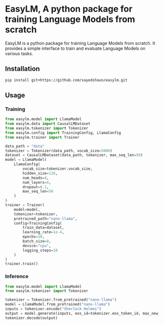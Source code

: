 # EasyLM, A python package for training Language Models from scratch

EasyLM is a python package for training Language Models from scratch. It provides a simple interface to train and evaluate Language Models on various tasks.

## Installation

```bash
pip install git+https://github.com/sayedshaun/easylm.git
```

## Usage

### Training

```python
from easylm.model import LlamaModel
from easylm.data import CausalLMDataset
from easylm.tokenizer import Tokenizer
from easylm.config import TrainingConfig, LlamaConfig
from easylm.trainer import Trainer

data_path = "data"
tokenizer = Tokenizer(data_path, vocab_size=5000)
dataset = CausalLMDataset(data_path, tokenizer, max_seq_len=50)
model = LlamaModel(
    LlamaConfig(
        vocab_size=tokenizer.vocab_size,
        hidden_size=128,
        num_heads=4,
        num_layers=4,
        dropout=0.1,
        max_seq_len=50
    )
)
trainer = Trainer(
    model=model,
    tokenizer=tokenizer,
    pretrained_path="nano-llama",
    config=TrainingConfig(
        train_data=dataset,
        learning_rate=1e-4,
        epochs=10,
        batch_size=8,
        device="cpu",
        logging_steps=10
    )
)
trainer.train()
```

### Inference

```python
from easylm.model import LlamaModel
from easylm.tokenizer import Tokenizer

tokenizer = Tokenizer.from_pretrained("nano-llama")
model = LlamaModel.from_pretrained("nano-llama")
inputs = tokenizer.encode("Sherlock Holmes")
output = model.generate(inputs, eos_id=tokenizer.eos_token_id, max_new_tokens=50)
tokenizer.decode(output)
```